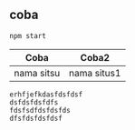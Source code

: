 ## coba
`npm start`

| Coba | Coba2 |
|------------|----------|
| nama sitsu | nama situs1|

```
erhfjefkdasfdsfdsf
dsfdsfdsfdfs
fdsfsdfdsfdsfds
dfsfdsfdsfdsf
```

